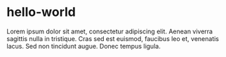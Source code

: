 # hello-world

Lorem ipsum dolor sit amet, consectetur adipiscing elit. Aenean viverra sagittis nulla in tristique. Cras sed est euismod, faucibus leo et, venenatis lacus. Sed non tincidunt augue. Donec tempus ligula.
